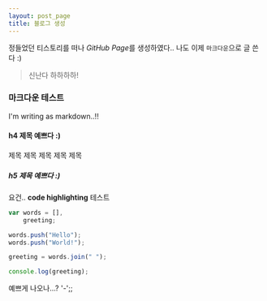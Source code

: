 ```yaml
---
layout: post_page
title: 블로그 생성
---
```


정들었던 티스토리를 떠나 *GitHub Page*를 생성하였다..
나도 이제 `마크다운`으로 글 쓴다 :)
 > 신난다 하하하하!

<!-- more -->

### 마크다운 테스트
I'm writing as markdown..!!

#### h4 제목 예쁘다 :)
제목 제목
제목 제목 제목

##### h5 제목 예쁘다 :)
요건..
**code highlighting** 테스트


```javascript
var	words = [],
	greeting;

words.push("Hello");
words.push("World!");

greeting = words.join(" ");

console.log(greeting);
```

예쁘게 나오나...? '-';;